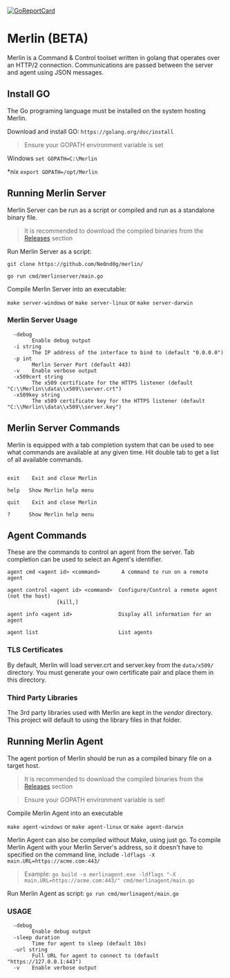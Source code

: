 [![GoReportCard](https://goreportcard.com/badge/github.com/ne0nd0g/merlin?style=flat-square)](https://goreportcard.com/badge/github.com/ne0nd0g/merlin)

# Merlin (BETA)
Merlin is a Command & Control toolset written in golang that operates over an HTTP/2 connection. Communications are passed between the server and agent using JSON messages.

## Install GO
The Go programing language must be installed on the system hosting Merlin.

Download and install GO: `https://golang.org/doc/install`

>Ensure your GOPATH environment variable is set

Windows `set GOPATH=C:\Merlin`

*nix    `export GOPATH=/opt/Merlin`

## Running Merlin Server
Merlin Server can be run as a script or compiled and run as a standalone binary file.

> It is recommended to download the compiled binaries from the
[Releases](https://github.com/Ne0nd0g/merlin/releases) section

Run Merlin Server as a script:

`git clone https://github.com/Ne0nd0g/merlin/`

`go run cmd/merlinserver/main.go`

Compile Merlin Server into an executable:

`make server-windows` or `make server-linux` or `make server-darwin`

### Merlin Server Usage
```
  -debug
        Enable debug output
  -i string
        The IP address of the interface to bind to (default "0.0.0.0")
  -p int
        Merlin Server Port (default 443)
  -v    Enable verbose output
  -x509cert string
        The x509 certificate for the HTTPS listener (default "C:\\Merlin\\data\\x509\\server.crt")
  -x509key string
        The x509 certificate key for the HTTPS listener (default "C:\\Merlin\\data\\x509\\server.key")
```

## Merlin Server Commands
Merlin is equipped with a tab completion system that can be used to see
what commands are available at any given time. Hit double tab to get a
list of all available commands.

```

exit    Exit and close Merlin

help   Show Merlin help menu

quit    Exit and close Merlin

?      Show Merlin help menu
```

## Agent Commands
These are the commands to control an agent from the server. Tab
completion can be used to select an Agent's identifier.

```
agent cmd <agent id> <command>       A command to run on a remote agent

agent control <agent id> <command>  Configure/Control a remote agent (not the host)
                [kill,]

agent info <agent id>               Display all information for an agent

agent list                          List agents

```

### TLS Certificates
By default, Merlin will load server.crt and server.key from the `data/x509/` directory. You must generate your own certificate pair and place them in this directory.
### Third Party Libraries
The 3rd party libraries used with Merlin are kept in the _vendor_
directory. This project will default to using the library files in that
folder.

## Running Merlin Agent
The agent portion of Merlin should be run as a compiled binary file on
a target host.

> It is recommended to download the compiled binaries from the
[Releases](https://github.com/Ne0nd0g/merlin/releases) section

>Ensure your GOPATH environment variable is set!

Compile Merlin Agent into an executable

`make agent-windows` or `make agent-linux` or `make agent-darwin`

Merlin Agent can also be compiled without Make, using just go. To
compile Merlin Agent with your Merlin Server's address, so it doesn't
have to specified on the command line, include `-ldflags
-X main.URL=https://acme.com:443/`

>Example: `go build -o merlinagent.exe -ldflags
"-X main.URL=https://acme.com:443/" cmd/merlinagent/main.go`

Run Merlin Agent as script: `go run cmd/merlinagent/main.go`

### USAGE

```
  -debug
        Enable debug output
  -sleep duration
        Time for agent to sleep (default 10s)
  -url string
        Full URL for agent to connect to (default "https://127.0.0.1:443")
  -v    Enable verbose output
```
